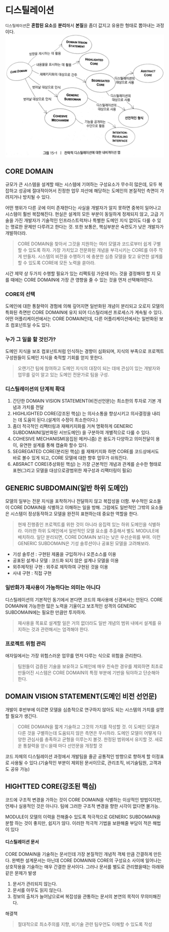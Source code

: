 # 디스틸레이션
`디스틸레이션`은 **혼합된 요소**를 **분리**해서 **본질**을 좀더 값지고 유용한 형태로 뽑아내는 과정이다.
![전략적 디스틸레이션에 대한 네비게이션 맵](15-distillation.png)

## CORE DOMAIN
규모가 큰 시스템을 설계할 때는 시스템에 기여하는 구성요소가 무수히 많은데, 모두 복잡하고 성공에 절대적이어서 진정한 업무 자산에 해당하는 도메인의 본질적인 측면이 가려지거나 방치될 수 있다. 

어떤 행위가 다른 곳에 이미 존재한다는 사실을 개발자가 알지 못하면 중복이 일어나고 시스템이 훨씬 복잡해진다. 현실은 설계의 모든 부분이 동일하게 정제되지 않고, 고급 기술을 가진 개발자가 기술적인 인프라스트럭처나 특별한 도메인 지식 없이도 다룰 수 있는 명료한 문제만 다루려고 한다는 것. 또한 보통은, 핵심부분은 숙련도가 낮은 개발자가 개발하더라.

> CORE DOMAIN을 찾아서 그것을 지원하는 여러 모델과 코드로부터 쉽게 구별할 수 있도록 하자. 가장 가치있고 전문화된 개념을 부각시키는 CORE를 아주 작게 만들자.
시스템의 비전을 수행하기 에 충분한 심층 모델을 찾고 유연한 설계를 할 수 있도록 CORE에 모든 노력을 쏟아라.

시간 제약 상 두가지 수행할 필요가 있는 리팩토링 가운데 어느 것을 결정해야 할 지 모를 때에는 CORE DOMAIN에 가장 큰 영향을 줄 수 있는 것을 먼저 선택해야한다.

### CORE의 선택
도메인에 대한 통찰력이 경험에 의해 깊어지면 일반화된 개념이 분리되고 오로지 모델의 특화된 측면만 CORE DOMAIN에 유지 되어 디스틸리에션 프로세스가 계속될 수 있다.
어떤 어플리케이션에서는 CORE DOMAIN인데, 다른 어플리케이션에서는 일반화된 보조 컴포넌트일 수도 있다.

### 누가 그 일을 할 것인가?
도메인 지식을 보조 컴포넌트처럼 인식하는 경향이 심화되며, 지식의 부족으로 프로젝트 구성원들이 도메인 지식을 축적할 기회를 얻지 못한다. 
> 오랜기간 팀에 참여하고 도메인 지식의 대장이 되는 데에 관심이 있는 개발자와 업무를 깊이 알고 있는 도메인 전문가로 팀을 구성.

### 디스틸레이션의 단계적 확대

1. 간단한 DOMAIN VISION STATEMENT(비전선언문)는 최소한의 투자로 기본 개념과 가치를 전달
2. HIGHLIGHTED CORE(강조된 핵심) 는 의사소통을 향상시키고 의사결정을 내리는 데 도움이 된다.(설계의 수정이 최소한이다.)
3. 좀더 적극적인 리팩터링과 재패키지화를 거쳐 명확하게 GENERIC SUBDOMAIN(일반화된 서브도메인) 을 구분하여 개별적으로 다룰 수 있다.
4. COHESIVE MECHANISM(응집된 메커니즘) 은 용도가 다양하고 의미전달이 용이, 유연한 설계를 통해 캡슐화 할수 있다.
5. SEGREGATED CORE(분리된 핵심) 를 재패키지화 하면 CORE를 코드상에서도 바로 볼수 있게 되고, CORE 모델에 대한 향후 업무가 쉬워진다.
6. ABSRACT CORE(추상화된 핵심) 는 가장 근본적인 개념과 관계를 순수한 형태로 표현(그리고 모델을 대상으로광범위한 재구성과 리팩터링이 필요)


## GENERIC SUBDOMAIN(일반 하위 도메인)
모델의 일부는 전문 지식을 포착하거나 전달하지 않고 복잡성을 더함. 부수적인 요소들이 CORE DOMAIN을 식별하고 이해하는 일을 방해. 
그럼에도 일반적인 그밖의 요소들은 시스템이 정상동작하고 모델을 완전히 표현하는데 중요한 역할을 한다.

> 현재 진행중인 프로젝트를 위한 것이 아니라 응집력 있는 하위 도메인을 식별하라. 이러한 하위 도메인에서 일반적인 모델 요소를 추출해서 별도 MODULE에 배치하라. 일단 분리되면, CORE DOMAIN 보다는 낮은 우선순위를 부여. 이런 GENERIC SUBDOMAIN은 기성 솔루션이나 공표된 모델을 고려해보라.

- 기성 솔루션 : 구현된 제품을 구입하거나 오픈소스를 이용
- 공표된 설계나 모델 : 코드화 되지 않은 설계나 모델을 이용
- 외주제작된 구현 : 외주로 제작하여 구현된 것을 이용
- 사내 구현 : 직접 구현

### 일반화가 재사용이 가능하다는 의미는 아니다
디스틸레이션의 기본적인 동기에서 본다면 코드의 재사용에 신경써서는 안된다. CORE DOMAIN에 가능한한 많은 노력을 기울이고 보조적인 성격의 GENERIC SUBDOMAIN에는 필요한 만큼만 투자하자.

> 재사용을 목표로 설계할 일은 거의 없더라도 일반 개념의 범위 내에서 설계를 유지하는 것과 관련해서는 엄격해야 한다.

### 프로젝트 위험 관리
애자일에서는 가장 위험스러운 업무를 먼저 다루는 식으로 위험을 관리한다.

> 팀원들이 검증된 기술을 보유하고 도메인에 매우 친숙한 경우를 제외하면 최초로 만들어진 시스템은 CORE DOMAIN의 특정 부분에 기반을 둬야하고 단순해아 한다.

## DOMAIN VISION STATEMENT(도메인 비전 선언문)
개발이 후반부에 이르면 모델을 심층적으로 연구하지 않아도 되는 시스템의 가치를 설명할 필요가 생긴다. 

> CORE DOMAIN을 짧게 기술하고 그것의 가치를 작성할 것. 이 도메인 모델과 다른 것을 구별하는데 도움되지 않은 측면은 무시하라. 도메인 모델이 어떻게 다양한 관심사를 충족하고 균형을 이루는지 볼것. 한정된 범위에서 유지할 것. 새로운 통찰력을 얻ㄷ을때 마다 선언문을 개정할 것

코드 자체의 디스틸레이션 과정에서 개발팀을 줄곧 공통적인 방향으로 향하게 할 이정표로 사용될 수 있다.(기술적인 부분이 제외된 문서이므로, 관리조직, 비기술팀원, 고객과도 공유 가능)

## HIGHTTED CORE(강조된 핵심)
코드에 구조적 변경을 가하는 것이 CORE DOMAIN을 식별하는 이상적인 방법이지만, 언제나 실용적인 것은 아니다. 팀에 그러한 구조적 변경을 향한 시각이 없다면 불가능.

MODULE이 모델의 이력을 전해줄수 있도록 적극적으로 GENERIC SUBDOMAIN을 분할 하는 것이 좋지만, 쉽지가 않다. 이러한 적극적 기법을 보완해줄 부담이 적은 해법이 있다

#### 디스틸레이션 문서
CORE DOMAIN을 기술하는 문서인데 가장 본질적인 개념적 객체 만큼 간결하게 만든다. 완벽한 설계문서는 아닌데 CORE DOMAIN와 CORE의 구성요소 사이에 일어나는 상호작용을 기술하는 매우 간결한 문서이다. 
그러나 문서를 별도로 관리했을때는 아래와 같은 문제가 발생

1. 문서가 관리되지 않는다.
2. 문서를 아무도 읽지 않는다.
3. 정보의 출처가 늘어남으로써 복잡성을 관통하는 문서의 본연의 목적이 무의미해진다.

해결책 
> 절대적으로 최소주의를 지향, 비기술 관련 팀우언도 이해할 수 있도록 작성



